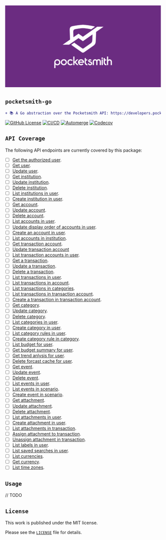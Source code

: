 <!-- markdownlint-disable MD041 MD010 -->
<p align="center">
  <img src="docs/logo.png"/>
</p>

## `pocketsmith-go`

```diff
+ 📚 A Go abstraction over the Pocketsmith API: https://developers.pocketsmith.com/docs.
```

<a href="LICENSE" target="_blank"><img src="https://img.shields.io/github/license/jmpa-io/pocketsmith-go.svg" alt="GitHub License"></a>
[![CI/CD](https://github.com/jmpa-io/pocketsmith-go/actions/workflows/cicd.yml/badge.svg)](https://github.com/jmpa-io/pocketsmith-go/actions/workflows/cicd.yml)
[![Automerge](https://github.com/jmpa-io/pocketsmith-go/actions/workflows/.github/workflows/dependabot-automerge.yml/badge.svg)](https://github.com/jmpa-io/pocketsmith-go/actions/workflows/.github/workflows/dependabot-automerge.yml)
[![Codecov](https://codecov.io/github/jmpa-io/pocketsmith-go/graph/badge.svg?token=8LXBLNQSOW)](https://codecov.io/github/jmpa-io/pocketsmith-go)

## `API Coverage`

The following API endpoints are currently covered by this package:

- [ ] [Get the authorized user](https://developers.pocketsmith.com/reference/get_me-1).
- [ ] [Get user](https://developers.pocketsmith.com/reference/get_users-id-1).
- [ ] [Update user](https://developers.pocketsmith.com/reference/put_users-id-1).
- [ ] [Get institution](https://developers.pocketsmith.com/reference/get_institutions-id-1).
- [ ] [Update institution](https://developers.pocketsmith.com/reference/put_institutions-id-1).
- [ ] [Delete institution](https://developers.pocketsmith.com/reference/delete_institutions-id-1).
- [ ] [List institutions in user](https://developers.pocketsmith.com/reference/get_users-id-institutions-1).
- [ ] [Create institution in user](https://developers.pocketsmith.com/reference/post_users-id-institutions-1).
- [ ] [Get account](https://developers.pocketsmith.com/reference/get_accounts-id-1).
- [ ] [Update account](https://developers.pocketsmith.com/reference/put_accounts-id-1).
- [ ] [Delete account](https://developers.pocketsmith.com/reference/delete_accounts-id-1).
- [ ] [List accounts in user](https://developers.pocketsmith.com/reference/get_users-id-accounts-1).
- [ ] [Update display order of accounts in user](https://developers.pocketsmith.com/reference/put_users-id-accounts-1).
- [ ] [Create an account in user](https://developers.pocketsmith.com/reference/post_users-id-accounts-1).
- [ ] [List accounts in institution](https://developers.pocketsmith.com/reference/get_institutions-id-accounts-1).
- [ ] [Get transaction account](https://developers.pocketsmith.com/reference/get_transaction-accounts-id-1).
- [ ] [Update transaction account](https://developers.pocketsmith.com/reference/put_transaction-accounts-id-1)
- [ ] [List transaction accounts in user](https://developers.pocketsmith.com/reference/get_users-id-transaction-accounts-1).
- [ ] [Get a transaction](https://developers.pocketsmith.com/reference/get_transactions-id-1).
- [ ] [Update a transaction](https://developers.pocketsmith.com/reference/put_transactions-id-1).
- [ ] [Delete a transaction](https://developers.pocketsmith.com/reference/delete_transactions-id).
- [ ] [List transactions in user](https://developers.pocketsmith.com/reference/get_users-id-transactions-1).
- [ ] [List transactions in account](https://developers.pocketsmith.com/reference/get_accounts-id-transactions-1).
- [ ] [List transactions in categories](https://developers.pocketsmith.com/reference/get_categories-id-transactions).
- [ ] [List transactions in transaction account](https://developers.pocketsmith.com/reference/get_transaction-accounts-id-transactions-1).
- [ ] [Create a transaction in transaction account](https://developers.pocketsmith.com/reference/post_transaction-accounts-id-transactions-1).
- [ ] [Get category](https://developers.pocketsmith.com/reference/get_categories-id-1).
- [ ] [Update category](https://developers.pocketsmith.com/reference/put_categories-id-1).
- [ ] [Delete category](https://developers.pocketsmith.com/reference/delete_categories-id-1).
- [ ] [List categories in user](https://developers.pocketsmith.com/reference/get_users-id-categories-1).
- [ ] [Create category in user](https://developers.pocketsmith.com/reference/post_users-id-categories-1).
- [ ] [List category rules in user](https://developers.pocketsmith.com/reference/get_users-id-category-rules-1).
- [ ] [Create category rule in category](https://developers.pocketsmith.com/reference/post_categories-id-category-rules-1).
- [ ] [List budget for user](https://developers.pocketsmith.com/reference/get_users-id-budget-1).
- [ ] [Get budget summary for user](https://developers.pocketsmith.com/reference/get_users-id-budget-summary-1).
- [ ] [Get trend anlysis for user](https://developers.pocketsmith.com/reference/get_users-id-trend-analysis-1).
- [ ] [Delete forcast cache for user](https://developers.pocketsmith.com/reference/delete_users-id-forecast-cache).
- [ ] [Get event](https://developers.pocketsmith.com/reference/get_events-id).
- [ ] [Update event](https://developers.pocketsmith.com/reference/put_events-id).
- [ ] [Delete event](https://developers.pocketsmith.com/reference/delete_events-id).
- [ ] [List events in user](https://developers.pocketsmith.com/reference/get_users-id-events).
- [ ] [List events in scenario](https://developers.pocketsmith.com/reference/get_scenarios-id-events).
- [ ] [Create event in scenario](https://developers.pocketsmith.com/reference/post_scenarios-id-events).
- [ ] [Get attachment](https://developers.pocketsmith.com/reference/get_attachments-id-1).
- [ ] [Update attachment](https://developers.pocketsmith.com/reference/put_attachments-id-1).
- [ ] [Delete attachment](https://developers.pocketsmith.com/reference/delete_attachments-id-1).
- [ ] [List attachments in user](https://developers.pocketsmith.com/reference/get_users-id-attachments-1).
- [ ] [Create attachment in user](https://developers.pocketsmith.com/reference/post_users-id-attachments-1).
- [ ] [List attachments in transaction](https://developers.pocketsmith.com/reference/get_transactions-id-attachments-1).
- [ ] [Assign attachment to transaction](https://developers.pocketsmith.com/reference/post_transactions-id-attachments-1).
- [ ] [Unassign attachment in transaction](https://developers.pocketsmith.com/reference/delete_transactions-transaction-id-attachments-attachment-id-1).
- [ ] [List labels in user](https://developers.pocketsmith.com/reference/get_users-id-labels).
- [ ] [List saved searches in user](https://developers.pocketsmith.com/reference/get_users-id-saved-searches).
- [ ] [List currencies](https://developers.pocketsmith.com/reference/get_currencies).
- [ ] [Get currency](https://developers.pocketsmith.com/reference/get_currencies-id).
- [ ] [List time zones](https://developers.pocketsmith.com/reference/get_time-zones).

## `Usage`

// TODO

## `License`

This work is published under the MIT license.

Please see the [`LICENSE`](./LICENSE) file for details.
